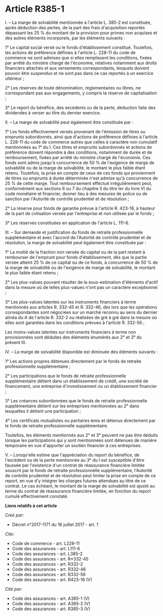 # Article R385-1

I. – La marge de solvabilité mentionnée à l'article L. 385-2 est constituée, après déduction des pertes, de la part des frais
d'acquisition reportés dépassant les 25 % du montant de la provision pour primes non acquises et des autres éléments
incorporels, par les éléments suivants :

1° Le capital social versé ou le fonds d'établissement constitué. Toutefois, les actions de préférence définies à l'article
L. 228-11 du code de commerce ne sont admises que si elles remplissent les conditions, fixées par arrêté du ministre chargé
de l'économie, relatives notamment aux droits financiers attachés et aux versements correspondants, lesquels doivent pouvoir
être suspendus et ne sont pas dans ce cas reportés à un exercice ultérieur ;

2° Les réserves de toute dénomination, réglementaires ou libres, ne correspondant pas aux engagements, y compris la réserve
de capitalisation ;

3° Le report du bénéfice, des excédents ou de la perte, déduction faite des dividendes à verser au titre du dernier exercice.

II. – La marge de solvabilité peut également être constituée par :

1° Les fonds effectivement versés provenant de l'émission de titres ou emprunts subordonnés, ainsi que d'actions de
préférence définies à l'article L. 228-11 du code de commerce autres que celles à caractère non cumulatif mentionnées au 1°
du I. Ces titres et emprunts subordonnés et actions de préférence doivent répondre à des conditions, notamment de durée et de
remboursement, fixées par arrêté du ministre chargé de l'économie. Ces fonds sont admis jusqu'à concurrence de 50 % de
l'exigence de marge de solvabilité ou de la marge de solvabilité, le montant le plus faible étant retenu. Toutefois, la prise
en compte de ceux de ces fonds qui proviennent de titres ou emprunts à durée déterminée n'est admise qu'à concurrence de 25 %
de cette marge. Tout remboursement effectué irrégulièrement peut, conformément aux sections 6 ou 7 du chapitre II du titre
Ier du livre VI du code monétaire et financier, donner lieu à des mesures de police ou de sanction par l'Autorité de contrôle
prudentiel et de résolution ;

2° La réserve pour fonds de garantie prévue à l'article R. 423-16, à hauteur de la part de cotisation versée par l'entreprise
et non utilisée par le fonds ;

3° Les réserves constituées en application de l'article L. 111-6.

III. – Sur demande et justification du fonds de retraite professionnelle supplémentaire et avec l'accord de l'Autorité de
contrôle prudentiel et de résolution, la marge de solvabilité peut également être constituée par :

1° La moitié de la fraction non versée du capital ou de la part restant à rembourser de l'emprunt pour fonds d'établissement,
dès que la partie versée atteint 25 % de ce capital ou de ce fonds, à concurrence de 50 % de la marge de solvabilité ou de
l'exigence de marge de solvabilité, le montant le plus faible étant retenu ;

2° Les plus-values pouvant résulter de la sous-estimation d'éléments d'actif dans la mesure où de telles plus-values n'ont
pas un caractère exceptionnel ;

3° Les plus-values latentes sur les instruments financiers à terme mentionnés aux articles R. 332-45 et R. 332-46, dès lors
que les opérations correspondantes sont négociées sur un marché reconnu au sens du dernier alinéa du A de l'article R. 332-2
ou réalisées de gré à gré dans la mesure où elles sont garanties dans les conditions prévues à l'article R. 332-56 ;

Les moins-values latentes sur instruments financiers à terme non provisionnées sont déduites des éléments énumérés aux 2° et
3° du présent III.

IV. – La marge de solvabilité disponible est diminuée des éléments suivants :

1° Les actions propres détenues directement par le fonds de retraite professionnelle supplémentaire ;

2° Les participations que le fonds de retraite professionnelle supplémentaire détient dans un établissement de crédit, une
société de financement, une entreprise d'investissement ou un établissement financier ;

3° Les créances subordonnées que le fonds de retraite professionnelle supplémentaire détient sur les entreprises mentionnées
au 2° dans lesquelles il détient une participation ;

4° Les certificats mutualistes ou paritaires émis et détenus directement par le fonds de retraite professionnelle
supplémentaire.

Toutefois, les éléments mentionnés aux 2° et 3° peuvent ne pas être déduits lorsque les participations qui y sont mentionnées
sont détenues de manière temporaire en vue d'apporter un soutien financier à ces entreprises.

V. – Lorsqu'elle estime que l'appréciation du report du bénéfice, de l'excédent ou de la perte mentionnée au 3° du I est
susceptible d'être faussée par l'existence d'un contrat de réassurance financière limitée souscrit par le fonds de retraite
professionnelle supplémentaire, l'Autorité de contrôle prudentiel et de résolution peut limiter la prise en compte de ce
report, en vue d'y intégrer les charges futures attendues au titre de ce contrat. Le cas échéant, le montant de la marge de
solvabilité est ajusté au terme du contrat de réassurance financière limitée, en fonction du report cumulé effectivement
constaté.

**Liens relatifs à cet article**

_Créé par_:

  - Décret n°2017-1171 du 18 juillet 2017 - art. 1

_Cite_:

  - Code de commerce - art. L228-11
  - Code des assurances - art. L111-6
  - Code des assurances - art. L385-2
  - Code des assurances - art. R*332-45
  - Code des assurances - art. R332-2
  - Code des assurances - art. R332-46
  - Code des assurances - art. R332-56
  - Code des assurances - art. R423-16 (V)

_Cité par_:

  - Code des assurances - art. A385-1 (V)
  - Code des assurances - art. A385-2 (V)
  - Code des assurances - art. R385-3 (V)
